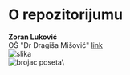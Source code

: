 # O repozitorijumu
**Zoran Luković** \
OŠ "Dr Dragiša Mišović" [link](http://www.osdragisamisovic.edu.rs) \
![slika](https://moravainfo.rs/wp-content/uploads/2019/05/Skola-Dragisa-Misovic-696x522.jpg)\
![brojac poseta](https://profile-counter.glitch.me/{zoranlukovic}/count.svg)\
